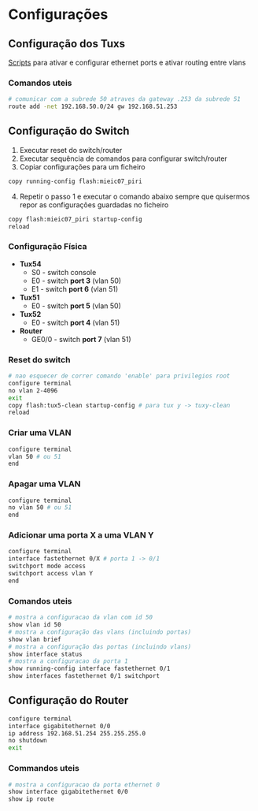 # Configurações

## Configuração dos Tuxs

[Scripts](https://github.com/Gaspar99/FEUP_RCOM/tree/master/Proj2/scripts) para ativar e configurar ethernet ports e ativar routing entre vlans

### Comandos uteis

```bash
# comunicar com a subrede 50 atraves da gateway .253 da subrede 51
route add -net 192.168.50.0/24 gw 192.168.51.253
```

## Configuração do Switch

1. Executar reset do switch/router
2. Executar sequência de comandos para configurar switch/router
3. Copiar configurações para um ficheiro
```bash
copy running-config flash:mieic07_piri
```
4. Repetir o passo 1 e executar o comando abaixo sempre que quisermos repor as configurações guardadas no ficheiro
```bash
copy flash:mieic07_piri startup-config
reload
```

### Configuração Física

 - **Tux54**
    - S0 - switch console
    - E0 - switch **port 3** (vlan 50)
    - E1 - switch **port 6** (vlan 51)
 - **Tux51**
    - E0 - switch **port 5** (vlan 50)
 - **Tux52**
    - E0 - switch **port 4** (vlan 51)
 - **Router**
    - GE0/0 - switch **port 7** (vlan 51)

### Reset do switch

```bash
# nao esquecer de correr comando 'enable' para privilegios root 
configure terminal
no vlan 2-4096
exit
copy flash:tux5-clean startup-config # para tux y -> tuxy-clean
reload
```

### Criar uma VLAN

```bash
configure terminal
vlan 50 # ou 51
end
```

### Apagar uma VLAN

```bash
configure terminal
no vlan 50 # ou 51
end
```

### Adicionar uma porta X a uma VLAN Y

```bash
configure terminal
interface fastethernet 0/X # porta 1 -> 0/1
switchport mode access
switchport access vlan Y
end
```

### Comandos uteis

```bash
# mostra a configuracao da vlan com id 50
show vlan id 50
# mostra a configuração das vlans (incluindo portas)
show vlan brief
# mostra a configuração das portas (incluindo vlans)
show interface status
# mostra a configuracao da porta 1
show running-config interface fastethernet 0/1
show interfaces fastethernet 0/1 switchport
```

## Configuração do Router

```bash
configure terminal
interface gigabitethernet 0/0
ip address 192.168.51.254 255.255.255.0
no shutdown
exit
```

### Commandos uteis

```bash
# mostra a configuracao da porta ethernet 0
show interface gigabitethernet 0/0
show ip route
```
